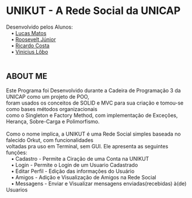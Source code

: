 # UNIKUT - A Rede Social da UNICAP

Desenvolvido pelos Alunos:<br>
&emsp;• [Lucas Matos](https://github.com/LucasMatos86)<br>
&emsp;• [Roosevelt Júnior](https://github.com/rooseveltjnr)<br>
&emsp;• [Ricardo Costa](https://github.com/Ricardocost)<br>
&emsp;• [Vinicius Lôbo](https://github.com/TsuNIIII)<br>
<br>
<h2> ABOUT ME </h2>
Este Programa foi Desenvolvido durante a Cadeira de Programação 3 da UNICAP como um projeto de POO,<br>
foram usados os conceitos de SOLID e MVC para sua criação e tomou-se como bases métodos organizacionais<br>
como o Singleton e Factory Method, com implementação de Exceções, Herança, Sobre-Carga e Polimorfismo.<br><br>
Como o nome implica, a UNIKUT é uma Rede Social simples baseada no falecido Orkut, com funcionalidades<br>
voltadas pra uso em Terminal, sem GUI. Ele apresenta as seguintes funções:<br>
&emsp;• Cadastro - Permite a Ciração de uma Conta na UNIKUT<br>
&emsp;• Login - Permite o Login de um Usuario Cadastrado<br>
&emsp;• Editar Perfil - Edição das informações do Usuário<br>
&emsp;• Amigos - Adição e Visualização de Amigos na Rede Social<br>
&emsp;• Messagens - Enviar e Visualizar mensagens enviadas(recebidas) à(de) Usuarios<br>
